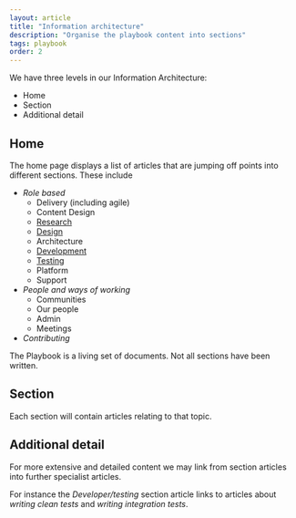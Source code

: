```yaml
---
layout: article
title: "Information architecture"
description: "Organise the playbook content into sections"
tags: playbook
order: 2
---
```

We have three levels in our Information Architecture:

* Home
* Section
* Additional detail

## Home

The home page displays a list of articles that are jumping off points into different sections. These include

* _Role based_
  * Delivery (including agile)
  * Content Design
  * [Research](../../research)
  * [Design](../../design)
  * Architecture
  * [Development](../../development)
  * [Testing](../../testing)
  * Platform
  * Support
* _People and ways of working_
  * Communities
  * Our people
  * Admin
  * Meetings
* _Contributing_

The Playbook is a living set of documents. Not all sections have been written.

## Section

Each section will contain articles relating to that topic.

## Additional detail

For more extensive and detailed content we may link from section articles into further specialist articles.

For instance the _Developer/testing_ section article links to articles about _writing clean tests_ and _writing integration tests_.

